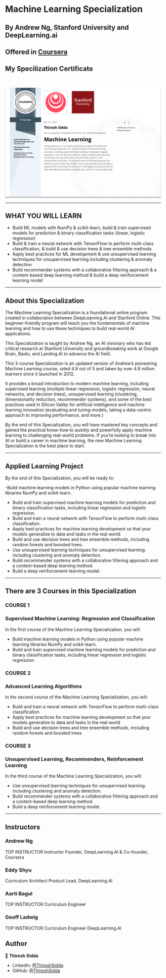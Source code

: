 # Machine Learning  Specialization
## By **Andrew Ng, Stanford University and DeepLearning.ai**
## Offered in [**Coursera**](https://www.coursera.org/specializations/machine-learning-introduction)


## My Specilization Certificate 
</br>

![](Machine-Learning-Specialization-Coursera.png)

---

## WHAT YOU WILL LEARN

- Build ML models with NumPy & scikit-learn, build & train supervised models for prediction & binary classification tasks (linear, logistic regression)
- Build & train a neural network with TensorFlow to perform multi-class classification, & build & use decision trees & tree ensemble methods
- Apply best practices for ML development & use unsupervised learning techniques for unsupervised learning including clustering & anomaly detection
- Build recommender systems with a collaborative filtering approach & a content-based deep learning method & build a deep reinforcement learning model

---

## About this Specialization

The Machine Learning Specialization is a foundational online program created in collaboration between DeepLearning.AI and Stanford Online. This beginner-friendly program will teach you the fundamentals of machine learning and how to use these techniques to build real-world AI applications. 

This Specialization is taught by Andrew Ng, an AI visionary who has led critical research at Stanford University and groundbreaking work at Google Brain, Baidu, and Landing.AI to advance the AI field.

This 3-course Specialization is an updated version of Andrew’s pioneering Machine Learning course, rated 4.9 out of 5 and taken by over 4.8 million learners since it launched in 2012. 

It provides a broad introduction to modern machine learning, including supervised learning (multiple linear regression, logistic regression, neural networks, and decision trees), unsupervised learning (clustering, dimensionality reduction, recommender systems), and some of the best practices used in Silicon Valley for artificial intelligence and machine learning innovation (evaluating and tuning models, taking a data-centric approach to improving performance, and more.)

By the end of this Specialization, you will have mastered key concepts and gained the practical know-how to quickly and powerfully apply machine learning to challenging real-world problems. If you’re looking to break into AI or build a career in machine learning, the new Machine Learning Specialization is the best place to start.

---

## Applied Learning Project
By the end of this Specialization, you will be ready to:

-Build machine learning models in Python using popular machine learning libraries NumPy and scikit-learn.
- Build and train supervised machine learning models for prediction and binary classification tasks, including linear regression and logistic regression.
- Build and train a neural network with TensorFlow to perform multi-class classification.
- Apply best practices for machine learning development so that your models generalize to data and tasks in the real world.
- Build and use decision trees and tree ensemble methods, including random forests and boosted trees.
- Use unsupervised learning techniques for unsupervised learning: including clustering and anomaly detection.
- Build recommender systems with a collaborative filtering approach and a content-based deep learning method.
- Build a deep reinforcement learning model.

---

## There are 3 Courses in this Specialization

### COURSE 1
### Supervised Machine Learning: Regression and Classification

In the first course of the Machine Learning Specialization, you will:
- Build machine learning models in Python using popular machine learning libraries NumPy and scikit-learn.
- Build and train supervised machine learning models for prediction and binary classification tasks, including linear regression and logistic regression

### COURSE 2
### Advanced Learning Algorithms

In the second course of the Machine Learning Specialization, you will:
- Build and train a neural network with TensorFlow to perform multi-class classification
- Apply best practices for machine learning development so that your models generalize to data and tasks in the real world
- Build and use decision trees and tree ensemble methods, including random forests and boosted trees

### COURSE 3
### Unsupervised Learning, Recommenders, Reinforcement Learning
In the third course of the Machine Learning Specialization, you will:
- Use unsupervised learning techniques for unsupervised learning: including clustering and anomaly detection.
- Build recommender systems with a collaborative filtering approach and a content-based deep learning method.
- Build a deep reinforcement learning model.

---

## Instructors

### Andrew Ng
TOP INSTRUCTOR
Instructor
Founder, DeepLearning.AI & Co-founder, Coursera

### Eddy Shyu
Curriculum Architect
Product Lead, DeepLearning.AI

### Aarti Bagul
TOP INSTRUCTOR
Curriculum Engineer

### Geoff Ladwig
TOP INSTRUCTOR
Curriculum Engineer
DeepLearning.AI


## Author

👤 **Thiresh Sidda**

* LinkedIn: [@ThireshSidda](https://www.linkedin.com/in/thiresh-sidda)
* GitHub: [@ThireshSidda](https://github.com/Thireshsidda)
